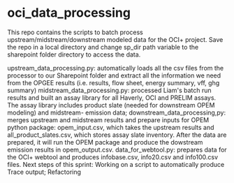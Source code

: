# oci_data_processing
This repo contains the scripts to batch process upstream/midstream/downstream modeled data for the OCI+ project.
Save the repo in a local directory and change sp_dir path variable to the sharepoint folder directory to access the data. 


upstream_data_processing.py: automatically loads all the csv files from the processor to our Sharepoint folder and extract all the information we need from the OPGEE results (i.e. results, flow sheet, energy summary, vff, ghg summary)
midstream_data_processing.py: processed Liam's batch run results and built an assay library for all Haverly, OCI and PRELIM assays. The assay library includes product slate (needed for downstream OPEM modeling) and midstream- emission data;
downstream_data_processing,py: merges upstream and midstream results and prepare inputs for OPEM python package: opem_input.csv, which takes the upstream results and all_product_slates.csv, which stores assay slate inventory. After the data are prepared, it will run the OPEM package and produce the dowstream emission results in opem_output.csv.
 data_for_webtool.py: prepares data for the OCI+ webtool and produces infobase.csv, info20.csv and info100.csv files.
Next steps of this sprint:
Working on a script to automatically produce Trace output;
Refactoring

